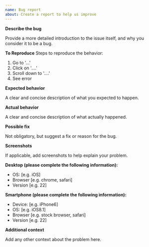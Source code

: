 ```yaml
---
name: Bug report
about: Create a report to help us improve
---
```


<!--- Provide a general summary of the issue in the Title above -->

**Describe the bug**

Provide a more detailed introduction to the issue itself, and why you consider it to be a bug.

**To Reproduce**
Steps to reproduce the behavior:

1. Go to '...'
2. Click on '....'
3. Scroll down to '....'
4. See error

**Expected behavior**

A clear and concise description of what you expected to happen.

**Actual behavior**

A clear and concise description of what actually happened.

**Possible fix**

Not obligatory, but suggest a fix or reason for the bug.

**Screenshots**

If applicable, add screenshots to help explain your problem.

**Desktop (please complete the following information):**

-   OS: [e.g. iOS]
-   Browser [e.g. chrome, safari]
-   Version [e.g. 22]

**Smartphone (please complete the following information):**

-   Device: [e.g. iPhone6]
-   OS: [e.g. iOS8.1]
-   Browser [e.g. stock browser, safari]
-   Version [e.g. 22]

**Additional context**

Add any other context about the problem here.
